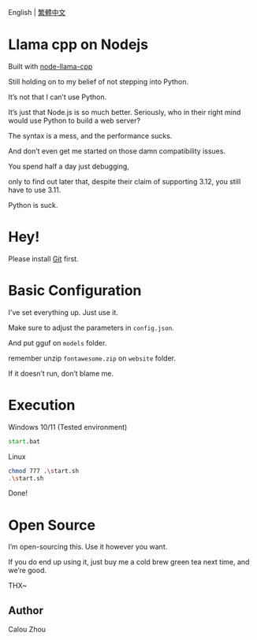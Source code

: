 English | [繁體中文](readme.md)

# Llama cpp on Nodejs

Built with [node-llama-cpp](https://github.com/withcatai/node-llama-cpp)

Still holding on to my belief of not stepping into Python.

It’s not that I can’t use Python.

It’s just that Node.js is so much better. Seriously, who in their right mind would use Python to build a web server?

The syntax is a mess, and the performance sucks.

And don’t even get me started on those damn compatibility issues.

You spend half a day just debugging,

only to find out later that, despite their claim of supporting 3.12, you still have to use 3.11.

Python is suck.

# Hey!

Please install [Git](https://git-scm.com/) first.

# Basic Configuration

I've set everything up. Just use it.

Make sure to adjust the parameters in `config.json`.

And put gguf on `models` folder.

remember unzip `fontawesome.zip` on `website` folder.

If it doesn’t run, don’t blame me.

# Execution

Windows 10/11 (Tested environment)
```bat
start.bat
```

Linux
```sh
chmod 777 .\start.sh
.\start.sh
```

Done!

# Open Source

I’m open-sourcing this. Use it however you want.

If you do end up using it, just buy me a cold brew green tea next time, and we’re good.

THX~

## Author

Calou Zhou
